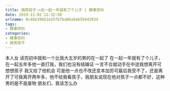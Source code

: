 ```yaml
---
title: 搞笑段子->在一起一年就有了个儿子 | 糗事百科
date: 2019-11-02 12:32:58
urlname: 0c4bb396b1e25f67ba06a9ab56442934
tags: 
- 糗事百科
categories:
- 糗事百科
- 搞笑段子
---
```

本人女 读完初中就和一个比我大五岁的男的在一起了 在一起一年就有了个儿子，在一起五年多他一直打我，我们也没有结婚证 一言不合就动手在中途我想离开可想想孩子 我又给了他机会 可是他一点也不改还变本加厉可最后我受不了，还是离开了可我离开两年多，他不给我看孩子，我朋友说现在他对孩子一点都不好，这种男的是不是废物 朋友们，我该怎么办



